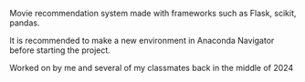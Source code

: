Movie recommendation system made with frameworks such as Flask, scikit, pandas.

It is recommended to make a new environment in Anaconda Navigator before starting the project.

Worked on by me and several of my classmates back in the middle of 2024
